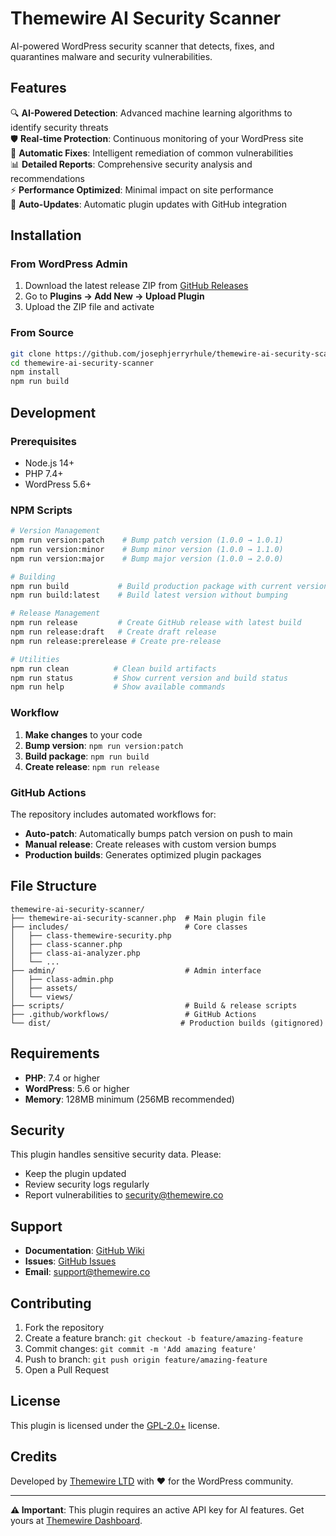 # Themewire AI Security Scanner

AI-powered WordPress security scanner that detects, fixes, and quarantines malware and security vulnerabilities.

## Features

🔍 **AI-Powered Detection**: Advanced machine learning algorithms to identify security threats  
🛡️ **Real-time Protection**: Continuous monitoring of your WordPress site  
🔧 **Automatic Fixes**: Intelligent remediation of common vulnerabilities  
📊 **Detailed Reports**: Comprehensive security analysis and recommendations  
⚡ **Performance Optimized**: Minimal impact on site performance  
🔄 **Auto-Updates**: Automatic plugin updates with GitHub integration  

## Installation

### From WordPress Admin
1. Download the latest release ZIP from [GitHub Releases](https://github.com/josephjerryrhule/themewire-ai-security-scanner/releases)
2. Go to **Plugins → Add New → Upload Plugin**
3. Upload the ZIP file and activate

### From Source
```bash
git clone https://github.com/josephjerryrhule/themewire-ai-security-scanner.git
cd themewire-ai-security-scanner
npm install
npm run build
```

## Development

### Prerequisites
- Node.js 14+ 
- PHP 7.4+
- WordPress 5.6+

### NPM Scripts

```bash
# Version Management
npm run version:patch    # Bump patch version (1.0.0 → 1.0.1)
npm run version:minor    # Bump minor version (1.0.0 → 1.1.0)  
npm run version:major    # Bump major version (1.0.0 → 2.0.0)

# Building
npm run build           # Build production package with current version
npm run build:latest    # Build latest version without bumping

# Release Management
npm run release         # Create GitHub release with latest build
npm run release:draft   # Create draft release
npm run release:prerelease # Create pre-release

# Utilities
npm run clean          # Clean build artifacts
npm run status         # Show current version and build status
npm run help           # Show available commands
```

### Workflow

1. **Make changes** to your code
2. **Bump version**: `npm run version:patch`
3. **Build package**: `npm run build`
4. **Create release**: `npm run release`

### GitHub Actions

The repository includes automated workflows for:
- **Auto-patch**: Automatically bumps patch version on push to main
- **Manual release**: Create releases with custom version bumps
- **Production builds**: Generates optimized plugin packages

## File Structure

```
themewire-ai-security-scanner/
├── themewire-ai-security-scanner.php  # Main plugin file
├── includes/                          # Core classes
│   ├── class-themewire-security.php
│   ├── class-scanner.php
│   ├── class-ai-analyzer.php
│   └── ...
├── admin/                             # Admin interface
│   ├── class-admin.php
│   ├── assets/
│   └── views/
├── scripts/                           # Build & release scripts
├── .github/workflows/                 # GitHub Actions
└── dist/                             # Production builds (gitignored)
```

## Requirements

- **PHP**: 7.4 or higher
- **WordPress**: 5.6 or higher
- **Memory**: 128MB minimum (256MB recommended)

## Security

This plugin handles sensitive security data. Please:
- Keep the plugin updated
- Review security logs regularly
- Report vulnerabilities to [security@themewire.co](mailto:security@themewire.co)

## Support

- **Documentation**: [GitHub Wiki](https://github.com/josephjerryrhule/themewire-ai-security-scanner/wiki)
- **Issues**: [GitHub Issues](https://github.com/josephjerryrhule/themewire-ai-security-scanner/issues)
- **Email**: [support@themewire.co](mailto:support@themewire.co)

## Contributing

1. Fork the repository
2. Create a feature branch: `git checkout -b feature/amazing-feature`
3. Commit changes: `git commit -m 'Add amazing feature'`
4. Push to branch: `git push origin feature/amazing-feature`
5. Open a Pull Request

## License

This plugin is licensed under the [GPL-2.0+](LICENSE) license.

## Credits

Developed by [Themewire LTD](https://themewire.co) with ❤️ for the WordPress community.

---

**⚠️ Important**: This plugin requires an active API key for AI features. Get yours at [Themewire Dashboard](https://dashboard.themewire.co).
